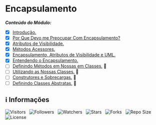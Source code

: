<!-- Título -->
# Encapsulamento

***Conteúdo do Módulo:***

* [x] [Introdução.](https://github.com/Devsgeeknerd/cla-int-enc-log-ori-obj-com-bas)
* [x] [Por Que Devo me Preocupar Com Encapsulamento?](https://github.com/Devsgeeknerd/cla-por-que-dev-pre-com-enc-enc-log-ori-obj-com-bas)
* [x] [Atributos de Visibilidade.](https://github.com/Devsgeeknerd/cla-atr-vis-enc-log-ori-obj-com-bas)
* [x] [Métodos Acessores.](http://github.com/Devsgeeknerd/cla-met-ace-enc-log-ori-obj-com-bas)
* [x] [Encapsulamento, Atributos de Visibilidade e UML.](https://github.com/Devsgeeknerd/cla-enc-atr-vis-uml-enc-log-ori-obj-com-bas)
* [x] [Entendendo o Encapsulamento.](https://github.com/Devsgeeknerd/cla-ent-enc-enc-log-ori-obj-com-bas)
* [ ] [Definindo Métodos em Nossas em Classes.](https://github.com/Devsgeeknerd/cla-def-met-nos-cla-enc-log-ori-obj-com-bas) &#128679;
* [ ] [Utilizando as Nossas Classes.](https://github.com/Devsgeeknerd/cla-uti-nos-cla-enc-log-ori-obj-com-bas) &#128679;
* [ ] [Construtores e Sobrecargas.](https://github.com/Devsgeeknerd/cla-con-sob-enc-log-ori-obj-com-bas) &#128679;
* [ ] [Definindo Classes Abstratas.](https://github.com/Devsgeeknerd/cla-def-cla-abs-enc-log-ori-obj-com-bas) &#128679;

<!-- Informações -->
## &#8505; Informações

![Visitors](https://api.visitorbadge.io/api/visitors?path=Devsgeeknerd%2Fmod-enc-log-ori-obj-com-bas&label=Visitantes&labelColor=%23700070&labelStyle=none&countColor=%23000fff&style=plastic&color=%23ffffff "Total de Visitantes")
&nbsp;
![Followers](https://img.shields.io/github/followers/Devsgeeknerd?style=p&label=Seguidores&labelColor=800080&color=000fff "Total de Seguidores")
&nbsp;
![Watchers](https://img.shields.io/github/watchers/Devsgeeknerd/mod-enc-log-ori-obj-com-bas?style=p&label=Observadores&labelColor=800080&color=000fff "Total de Observadores")
&nbsp;
![Stars](https://img.shields.io/github/stars/Devsgeeknerd/mod-enc-log-ori-obj-com-bas?style=p&label=Estrelas&labelColor=800080&color=000fff "Total de Estrelas")
&nbsp;
![Forks](https://img.shields.io/github/forks/Devsgeeknerd/mod-enc-log-ori-obj-com-bas?style=p&label=Bifurcações&labelColor=800080&color=000fff "Total de Bifurcações")
&nbsp;
![Repo Size](https://img.shields.io/github/repo-size/Devsgeeknerd/mod-enc-log-ori-obj-com-bas?style=p&label=Tamanho&labelColor=800080&color=000fff "Tamanho do Repositório")
&nbsp;
![License](https://img.shields.io/github/license/Devsgeeknerd/mod-enc-log-ori-obj-com-bas?style=p&label=Licença&labelColor=800080&color=000fff "Licença do Repositório")

